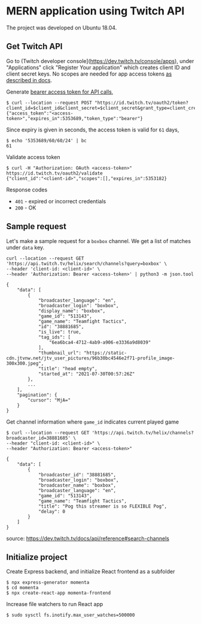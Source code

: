 
# MERN application using Twitch API

The project was developed on Ubuntu 18.04.

## Get Twitch API

Go to (Twitch developer console](https://dev.twitch.tv/console/apps), under "Applications" click "Register Your application" which creates client ID and client secret keys. No scopes are needed for app access tokens [as described in docs][auth-docs].

Generate [bearer access token for API calls][bearer-token-docs],

```
$ curl --location --request POST "https://id.twitch.tv/oauth2/token?client_id=$client_id&client_secret=$client_secret&grant_type=client_credentials" 
{"access_token":"<access-token>","expires_in":5353689,"token_type":"bearer"}
```

Since expiry is given in seconds, the access token is valid for `61` days,

```
$ echo '5353689/60/60/24' | bc
61
```


Validate access token
```
$ curl -H "Authorization: OAuth <access-token>" https://id.twitch.tv/oauth2/validate
{"client_id":"<client-id>","scopes":[],"expires_in":5353182}
```

Response codes
- `401` - expired or incorrect credentials
- `200` - OK

## Sample request

Let's make a sample request for a `boxbox` channel. We get a list of matches under `data` key.
```
curl --location --request GET 'https://api.twitch.tv/helix/search/channels?query=boxbox' \
--header 'client-id: <client-id>' \
--header 'Authorization: Bearer <access-token>' | python3 -m json.tool

{
    "data": [
        {
            "broadcaster_language": "en",
            "broadcaster_login": "boxbox",
            "display_name": "boxbox",
            "game_id": "513143",
            "game_name": "Teamfight Tactics",
            "id": "38881685",
            "is_live": true,
            "tag_ids": [
                "6ea6bca4-4712-4ab9-a906-e3336a9d8039"
            ],
            "thumbnail_url": "https://static-cdn.jtvnw.net/jtv_user_pictures/96b30bc4546e2f71-profile_image-300x300.jpeg",
            "title": "head empty",
            "started_at": "2021-07-30T00:57:26Z"
        },
		...
    ],
    "pagination": {
        "cursor": "MjA="
    }
}
```

Get channel information where `game_id` indicates current played game

```
$ curl --location --request GET 'https://api.twitch.tv/helix/channels?broadcaster_id=38881685' \
--header "client-id: <client-id>" \
--header "Authorization: Bearer <access-token>"

{
    "data": [
        {
            "broadcaster_id": "38881685",
            "broadcaster_login": "boxbox",
            "broadcaster_name": "boxbox",
            "broadcaster_language": "en",
            "game_id": "513143",
            "game_name": "Teamfight Tactics",
            "title": "Pog this streamer is so FLEXIBLE Pog",
            "delay": 0
        }
    ]
}
```

source: https://dev.twitch.tv/docs/api/reference#search-channels

## Initialize project

Create Express backend, and initialize React frontend as a subfolder
```
$ npx express-generator momenta
$ cd momenta
$ npx create-react-app momenta-frontend
```

Increase file watchers to run React app
```
$ sudo sysctl fs.inotify.max_user_watches=500000
```





[auth-docs]: https://dev.twitch.tv/docs/authentication/
[bearer-token-docs]: https://dev.twitch.tv/docs/authentication/getting-tokens-oauth#oauth-client-credentials-flow

